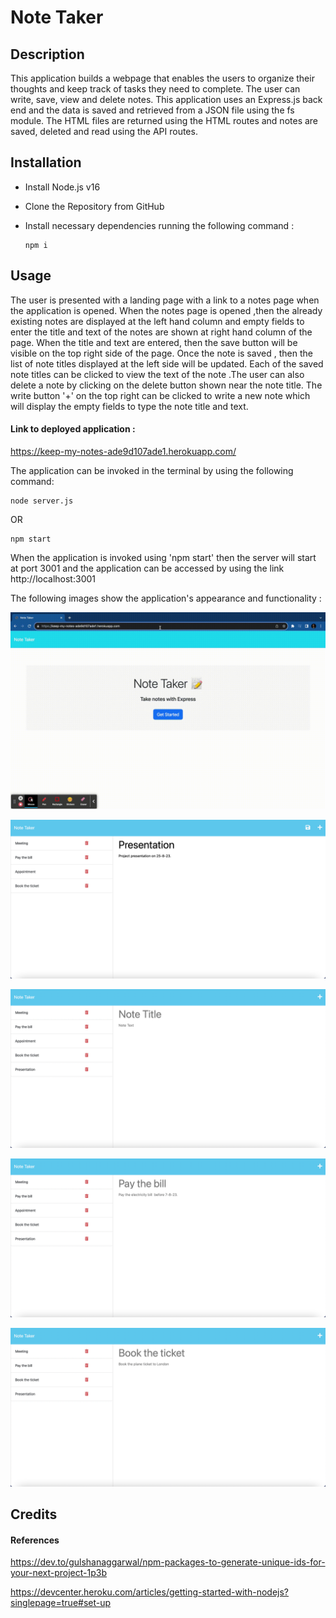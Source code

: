    
 # Note Taker

## Description


This application builds a webpage that enables the users to organize their thoughts and keep track of tasks they need to complete. The user can  write, save, view and delete notes. This application uses an Express.js back end and the data is saved and retrieved from a JSON file using the fs module. The HTML files are returned using the HTML routes and notes are saved, deleted and read using the API routes.

## Installation

- Install Node.js v16 
- Clone the Repository from GitHub
- Install  necessary dependencies running the following command :

  ```
  npm i 
  ```

## Usage

The user is presented with a landing page with a link to a notes page when the application is opened. When the notes page is opened ,then the already existing notes are displayed at the left hand column and empty fields to enter the title and text of the notes are shown at right hand column of the page. When the title and text are entered, then the save button will be visible on the top right side of the page. Once the note is saved , then the list of note titles displayed at the left side will be updated. Each of the saved note titles can be clicked to view the text of the note .The user can also delete a note by clicking on the delete button shown near the note title. The write button '+' on the top right can be clicked to write a new note which will display the empty fields to type the note title and text.

#### Link to deployed application :

https://keep-my-notes-ade9d107ade1.herokuapp.com/

The application can be invoked in the terminal by using the following command:

  ```
  node server.js  
  ```

OR

  ```
  npm start
  ```

When the application is invoked using 'npm start' then the server will start at port 3001 and the application can be accessed by using the link http://localhost:3001

The following images show the application's appearance and functionality :

![LM 1](./public/assets/images/notes.gif)

![LM 1](./public/assets/images/image2.png)

![LM 2](./public/assets/images/image3.png)

![LM 3](./public/assets/images/image4.png)

![LM 5](./public/assets/images/image6.png)


## Credits

#### References

https://dev.to/gulshanaggarwal/npm-packages-to-generate-unique-ids-for-your-next-project-1p3b

https://devcenter.heroku.com/articles/getting-started-with-nodejs?singlepage=true#set-up
